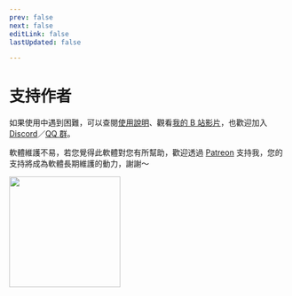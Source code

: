 ```yaml
---
prev: false
next: false
editLink: false
lastUpdated: false

---
```


# 支持作者

如果使用中遇到困難，可以查閱[使用說明](/)、觀看[我的 B 站影片](https://space.bilibili.com/592120404/video)，也歡迎加入 [Discord](https://discord.com/invite/ErtDwVeAbhtB)／[QQ 群](https://qm.qq.com/q/I5rr3uEpi2)。

軟體維護不易，若您覺得此軟體對您有所幫助，歡迎透過 [Patreon](https://patreon.com/HIllya51) 支持我，您的支持將成為軟體長期維護的動力，謝謝～

<a href="https://patreon.com/HIllya51" target='_blank'><img width="200" src="/become_a_patron_4x1_black_logo_white_text_on_coral.svg"></a>
